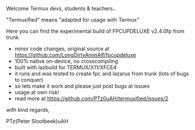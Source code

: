 Welcome Termux devs, students & teachers..

"Termuxified" means "adapted for usage with Termux"

Here you can find the experimental build of FPCUPDELUXE v2.4.0fp from trunk
- minor code changes, original source at https://github.com/LongDirtyAnimAlf/fpcupdeluxe
- 100% native on-device, no crosscompiling
- built with lazbuild for TERMUX/X11/XFCE4
- it runs and was tested to create fpc and lazarus from trunk (lots of bugs to conquer)
- so lets make it work and please just post bugs at issues
- usage at own risk!
- read more at https://github.com/PTz0uAH/termuxified/issues/2

with kind regards,

PTz(Peter Slootbeek)uAH
